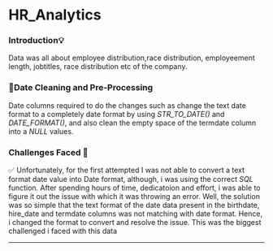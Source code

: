 # HR_Analytics

### Introduction💡 
Data was all about employee distribution,race distribution, employeement length, jobtitles, race distribution etc of the company.

### 🔰Date Cleaning and Pre-Processing 
Date columns required to do the changes such as change the text date format to a completely date format by using *_STR_TO_DATE()_* and *_DATE_FORMAT()_*, and also clean the empty space of the termdate column into a *_NULL_* values.

### Challenges Faced 🛑
✅ Unfortunately, for the first attempted I was not able to convert a text format date value into Date format, although, i was using the correct *_SQL_* function. After spending hours of time, dedicatoion and effort, i was able to figure it out the issue with which it was throwing an error. Well, the solution was so simple that the text format of the date data present in the birthdate, hire_date and termdate columns was not matching with date format. Hence, i changed the format to convert and resolve the issue. This was the biggest challenged i faced with this data

****************************************************************************************************************************************************************************************
